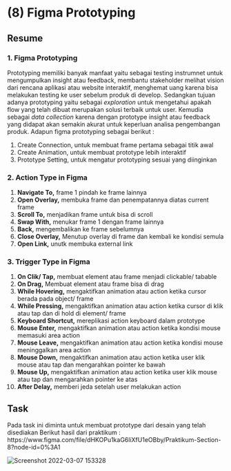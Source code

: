 <h1>(8) Figma Prototyping</h1>

<h2>Resume</h2>
<h3>1. Figma Prototyping</h3>
<p>
    Prototyping memiliki banyak manfaat yaitu sebagai testing instrumnet untuk mengumpulkan insight atau feedback, membantu stakeholder melihat vision dari rencana aplikasi atau website interaktif, menghemat uang karena bisa melakukan testing ke user sebelum produk di develop. 
    Sedangkan tujuan adanya prototyping yaitu sebagai <i>exploration</i> untuk mengetahui apakah flow yang telah dibuat merupakan solusi terbaik untuk user. Kemudia sebagai <i>data collection</i> karena dengan prototype insight atau feedback yang didapat akan semakin akurat untuk keperluan analisa pengembangan produk.
    Adapun figma prototyping sebagai berikut :
    <ol>
        <li>Create Connection, untuk membuat frame pertama sebagai titik awal</li>
        <li>Create Animation, untuk membuat prototype lebih interaktif</li>
        <li>Prototype Setting, untuk mengatur prototyping sesuai yang diinginkan</li>
    </ol>
</p>
<h3>2. Action Type in Figma</h3>
    <ol>
    <li><strong>Navigate To,</strong> frame 1 pindah ke frame lainnya</li>   
    <li><strong>Open Overlay,</strong> membuka frame dan penempatannya diatas current frame</li>
    <li><strong>Scroll To,</strong> menjadikan frame untuk bisa di scroll</li>
    <li><strong>Swap With,</strong> menukar frame 1 dengan frame lainnya</li>
    <li><strong>Back,</strong> mengembalikan ke frame sebelumnya</li>
    <li><strong>Close Overlay,</strong> Menutup overlay di frame dan kembali ke kondisi semula</li>
    <li><strong>Open Link,</strong> unutk membuka external link</li>
    </ol>
<h3>3. Trigger Type in Figma</h3>
<p>
    <ol>
    <li><strong>On Clik/ Tap,</strong> membuat element atau frame menjadi clickable/ tabable</li>
    <li><strong>On Drag,</strong> Membuat element atau frame bisa di drag</li>
    <li><strong>While Hovering,</strong> mengaktifkan animation atau action ketika cursor berada pada object/ frame</li>
    <li><strong>While Pressing,</strong> mengaktifkan animation atau action ketika cursor di klik atau tap dan di hold di element/ frame</li>
    <li><strong>Keyboard Shortcut,</strong> mereplikasi action keyboard dalam prototype</li>
    <li><strong>Mouse Enter,</strong> mengaktifkan animation atau action ketika kondisi mouse memasuki area action</li>
    <li><strong>Mouse Leave,</strong> mengaktifkan animation atau action ketika kondisi mouse meninggalkan area action</li>
    <li><strong>Mouse Down,</strong> mengaktifkan animation atau action ketika user klik mouse atau tap dan mengarahkan pointer ke bawah</li>
    <li><strong>Mouse Up,</strong> mengaktifkan animation atau action ketika user klik mouse atau tap dan mengarahkan pointer ke atas</li>
    <li><strong>After Delay,</strong> memberi jeda setelah user melakukan action</li>
    </ol>
</p>

<h2>Task</h2>
<p>
    Pada task ini diminta untuk membuat prototype dari desain yang telah disediakan
    Berikut hasil dari praktikum :
    https://www.figma.com/file/dHKOPu1kaG6liXfU1eOBby/Praktikum-Section-8?node-id=0%3A1
</p>

![Screenshot 2022-03-07 153328](https://user-images.githubusercontent.com/80687802/156997713-31b6b9fe-48ee-42b7-815b-6d740c969dca.png)
